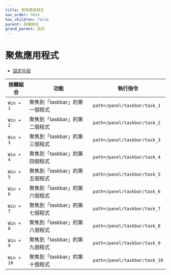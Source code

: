 ```yaml
---
title: 聚焦應用程式
nav_order: 5014
has_children: false
parent: 按鍵綁定
grand_parent: 設定
---
```



# 聚焦應用程式


* [設定片段](https://github.com/samwhelp/ultramarine-lxqt-adjustment/blob/main/prototype/main/lxqt-config/Main/asset/overlay/etc/skel/.config/lxqt/globalkeyshortcuts.conf#L40-L88)


| 按鍵組合          | 功能           | 執行指令     |
| ----------------- | -------------- | ------------ |
| `Win + 1` | 聚焦到「taskbar」的第一個程式 | `path=/panel/taskbar/task_1`|
| `Win + 2` | 聚焦到「taskbar」的第二個程式 | `path=/panel/taskbar/task_2`|
| `Win + 3` | 聚焦到「taskbar」的第三個程式 | `path=/panel/taskbar/task_3`|
| `Win + 4` | 聚焦到「taskbar」的第四個程式 | `path=/panel/taskbar/task_4`|
| `Win + 5` | 聚焦到「taskbar」的第五個程式 | `path=/panel/taskbar/task_5`|
| `Win + 6` | 聚焦到「taskbar」的第六個程式 | `path=/panel/taskbar/task_6`|
| `Win + 7` | 聚焦到「taskbar」的第七個程式 | `path=/panel/taskbar/task_7`|
| `Win + 8` | 聚焦到「taskbar」的第八個程式 | `path=/panel/taskbar/task_8`|
| `Win + 9` | 聚焦到「taskbar」的第九個程式 | `path=/panel/taskbar/task_9`|
| `Win + 10` | 聚焦到「taskbar」的第十個程式 | `path=/panel/taskbar/task_10`|

